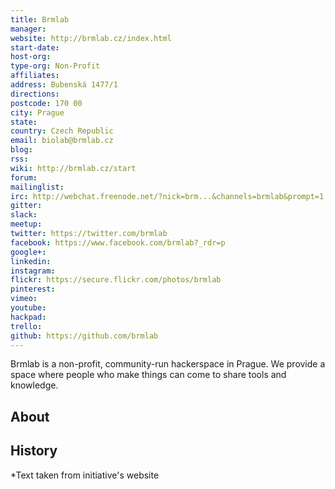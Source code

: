 ```yaml
---
title: Brmlab
manager:
website: http://brmlab.cz/index.html
start-date:
host-org:
type-org: Non-Profit
affiliates:
address: Bubenská 1477/1
directions:
postcode: 170 00
city: Prague
state:
country: Czech Republic
email: biolab@brmlab.cz
blog:
rss:
wiki: http://brmlab.cz/start
forum:
mailinglist:
irc: http://webchat.freenode.net/?nick=brm...&channels=brmlab&prompt=1
gitter:
slack:
meetup:
twitter: https://twitter.com/brmlab
facebook: https://www.facebook.com/brmlab?_rdr=p
google+:
linkedin:
instagram:
flickr: https://secure.flickr.com/photos/brmlab
pinterest:
vimeo:
youtube:
hackpad:
trello:
github: https://github.com/brmlab
---
```


Brmlab is a non-profit, community-run hackerspace in Prague. We provide a space where people who make things can come to share tools and knowledge.
## About

## History


\*Text taken from initiative's website
